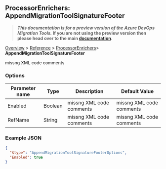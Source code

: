 ## ProcessorEnrichers: AppendMigrationToolSignatureFooter

>**_This documentation is for a preview version of the Azure DevOps Migration Tools._ If you are not using the preview version then please head over to the main [documentation](https://nkdagility.github.io/azure-devops-migration-tools).**

[Overview](.././index.md) > [Reference](../index.md) > [ProcessorEnrichers](./index.md)> **AppendMigrationToolSignatureFooter**

missng XML code comments

### Options

| Parameter name         | Type    | Description                              | Default Value                            |
|------------------------|---------|------------------------------------------|------------------------------------------|
| Enabled | Boolean | missng XML code comments | missng XML code comments |
| RefName | String | missng XML code comments | missng XML code comments |


### Example JSON

```JSON
{
  "$type": "AppendMigrationToolSignatureFooterOptions",
  "Enabled": true
}
```